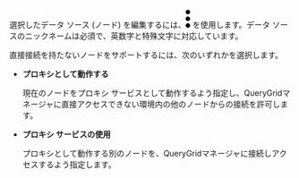 選択したデータ ソース (ノード) を編集するには、![縦三点メニュー](Images/zsz1597101912145.svg) を使用します。データ ソースのニックネームは必須で、英数字と特殊文字に対応しています。

直接接続を持たないノードをサポートするには、次のいずれかを選択します。

-   **プロキシとして動作する**

    現在のノードをプロキシ サービスとして動作するよう指定し、QueryGridマネージャに直接アクセスできない環境内の他のノードからの接続を許可します。


-   **プロキシ サービスの使用**

    プロキシとして動作する別のノードを、QueryGridマネージャに接続しアクセスするよう指定します。


